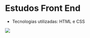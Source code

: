 # Estudos Front End

- Tecnologias utilizadas: HTML e CSS


 <a href="url"><img src="https://cameronmcefee.com/img/work/the-octocat/walk-3.gif" ></a>
 
 

